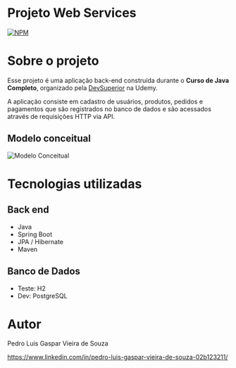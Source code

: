 # Projeto Web Services
[![NPM](https://img.shields.io/npm/l/react)](https://github.com/PLGVS/workshop-springboot3-jpa/blob/main/LICENSE) 

# Sobre o projeto

Esse projeto é uma aplicação back-end construída durante o **Curso de Java Completo**, organizado pela [DevSuperior](https://devsuperior.com "Site da DevSuperior") na Udemy.

A aplicação consiste em cadastro de usuários, produtos, pedidos e pagamentos que são registrados no banco de dados e são acessados através de requisições HTTP via API.

## Modelo conceitual
![Modelo Conceitual](https://github.com/PLGVS/assets/blob/master/Modelo%20Conceitual%20Projeto%20Web%20Services.png)

# Tecnologias utilizadas
## Back end
- Java
- Spring Boot
- JPA / Hibernate
- Maven
## Banco de Dados
- Teste: H2
- Dev: PostgreSQL

# Autor

Pedro Luis Gaspar Vieira de Souza

https://www.linkedin.com/in/pedro-luis-gaspar-vieira-de-souza-02b123211/

